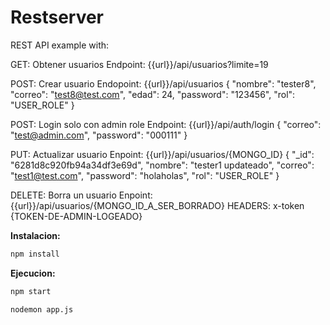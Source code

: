 # Restserver

REST API example with: 

GET: Obtener usuarios
Endpoint: {{url}}/api/usuarios?limite=19


POST: Crear usuario
Endopoint: {{url}}/api/usuarios
{
    "nombre": "tester8",
    "correo": "test8@test.com",
    "edad": 24,
    "password": "123456",
    "rol": "USER_ROLE"
}


POST: Login solo con admin role
Endpoint: {{url}}/api/auth/login
{
    "correo": "test@admin.com",
    "password": "000111"
} 

PUT: Actualizar usuario
Enpoint: {{url}}/api/usuarios/{MONGO_ID}
{
    "_id": "6281d8c920fb94a34df3e69d",
    "nombre": "tester1 updateado",
    "correo": "test1@test.com",
    "password": "holaholas",
    "rol": "USER_ROLE"
}

DELETE: Borra un usuario
Enpoint: {{url}}/api/usuarios/{MONGO_ID_A_SER_BORRADO}
HEADERS: x-token {TOKEN-DE-ADMIN-LOGEADO}


**Instalacion:** 

```bash
npm install
```

**Ejecucion:** 
```bash
npm start
```

```bash
nodemon app.js
```